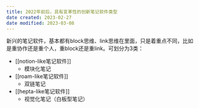 ```yaml
---
title: 2022年前后，具有变革性的创新笔记软件类型
date created: 2023-02-27
date modified: 2023-03-08
---
```


新兴的笔记软件，基本都有block思维、link思维在里面，只是着重点不同，比如是重协作还是重个人，重block还是重link。可划分为3类：

- [[notion-like笔记软件]]
	- 模块化笔记
- [[roam-like笔记软件]]
	- 双链笔记
- [[hepta-like笔记软件]]
	- 视觉化笔记（白板型笔记）
